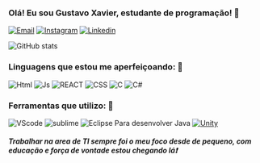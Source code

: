 ### Olá! Eu sou Gustavo Xavier, estudante de programação! :wave:

[![Email](https://img.shields.io/badge/Gmail-D14836?style=for-the-badge&logo=gmail&logoColor=white)](mailto:gustavoxavi22@gmail.com?body=Ol%C3%A1%20Gustavo)
[![Instagram](https://img.shields.io/badge/Instagram-E4405F?style=for-the-badge&logo=instagram&logoColor=white)](https://www.instagram.com/guus_xavi22/?hl=zh-cn)
[![Linkedin](https://img.shields.io/badge/LinkedIn-0077B5?style=for-the-badge&logo=linkedin&logoColor=white)](https://www.linkedin.com/in/gustavo-marcos-xavier-a78845247/)

![GitHub stats](https://github-readme-stats.vercel.app/api?username=devGuus&show_icons=true&theme=highcontrast)

### Linguagens que estou me aperfeiçoando: :book:
![Html](https://img.shields.io/badge/HTML5-E34F26?style=for-the-badge&logo=html5&logoColor=white) ![Js](https://img.shields.io/badge/JavaScript-323330?style=for-the-badge&logo=javascript&logoColor=F7DF1E) ![REACT](https://img.shields.io/badge/React_Native-20232A?style=for-the-badge&logo=react&logoColor=61DAFB) ![CSS](https://img.shields.io/badge/CSS3-1572B6?style=for-the-badge&logo=css3&logoColor=white
) ![C](https://img.shields.io/badge/C-00599C?style=for-the-badge&logo=c&logoColor=white) ![C#](https://img.shields.io/badge/C%23-239120?style=for-the-badge&logo=c-sharp&logoColor=white) 

### Ferramentas que utilizo: :wrench:

![VScode](https://img.shields.io/badge/Visual_Studio_Code-0078D4?style=for-the-badge&logo=visual%20studio%20code&logoColor=white) ![sublime](https://img.shields.io/badge/sublime_text-%23575757.svg?&style=for-the-badge&logo=sublime-text&logoColor=important) ![Eclipse Para desenvolver Java](https://img.shields.io/badge/Eclipse-2C2255?style=for-the-badge&logo=eclipse&logoColor=white) <a href='https://github.com/shivamkapasia0' target="_blank"><img alt='Unity' src='https://img.shields.io/badge/Unity-100000?style=for-the-badge&logo=Unity&logoColor=white&labelColor=080808&color=000000'/></a>

##### Trabalhar na area de TI sempre foi o meu foco desde de pequeno, com educação e força de vontade estou chegando lá:exclamation:
